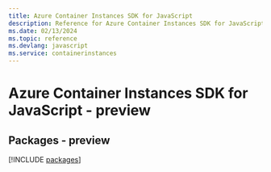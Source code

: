 ```yaml
---
title: Azure Container Instances SDK for JavaScript
description: Reference for Azure Container Instances SDK for JavaScript
ms.date: 02/13/2024
ms.topic: reference
ms.devlang: javascript
ms.service: containerinstances
---
```

# Azure Container Instances SDK for JavaScript - preview
## Packages - preview
[!INCLUDE [packages](container-instances-index.md)]